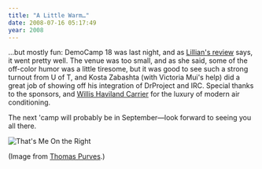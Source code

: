 ```yaml
---
title: "A Little Warm…"
date: 2008-07-16 05:17:49
year: 2008
---
```

…but mostly fun: DemoCamp 18 was last night, and as <a href="http://langel.wordpress.com/2008/07/16/democamp18/">Lillian's review</a> says, it went pretty well.  The venue was too small, and as she said, some of the off-color humor was a little tiresome, but it was good to see such a strong turnout from U of T, and Kosta Zabashta (with Victoria Mui's help) did a great job of showing off his integration of DrProject and IRC. Special thanks to the sponsors, and <a href="http://inventors.about.com/library/weekly/aa081797.htm">Willis Haviland Carrier</a> for the luxury of modern air conditioning.

The next 'camp will probably be in September—look forward to seeing you all there.

<img src="{{'/files/2008/07/dc18.jpg' | relative_url}}" alt="That's Me On the Right" />

(Image from <a href="http://www.thomaspurves.com/">Thomas Purves</a>.)
